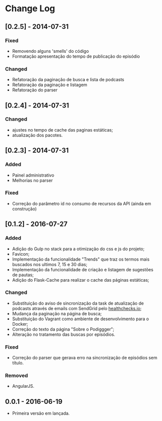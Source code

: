 # Change Log

## [0.2.5] - 2014-07-31
### Fixed
- Removendo alguns 'smells' do código
- Formatação apresentação do tempo de publicação do episódio

### Changed
- Refatoração da paginação de busca e lista de podcasts
- Refatoração da paginação e listagem
- Refatoração do parser

## [0.2.4] - 2014-07-31
### Changed
- ajustes no tempo de cache das paginas estáticas;
- atualização dos pacotes.

## [0.2.3] - 2014-07-31
### Added
- Painel administrativo
- Melhorias no parser

### Fixed
- Correção do parâmetro id no consumo de recursos da API (ainda em construção)

## [0.1.2] - 2016-07-27
### Added
- Adição do Gulp no stack para a otimização do css e js do projeto;
- Favicon;
- Implementação da funcionalidade "Trends" que traz os termos mais buscados nos ultimos 7, 15 e 30 dias;
- Implementação da funcionalidade de criação e listagem de sugestões de pautas;
- Adição do Flask-Cache para realizar o cache das páginas estáticas;

### Changed
- Substituição do aviso de sincronização da task de atualização de podcasts através de emails com SendGrid pelo [healthchecks.io](https://healthchecks.io/);
- Mudança da paginação na página de busca;
- Substituição do Vagrant como ambiente de desenvolvimento para o Docker;
- Correção do texto da página "Sobre o Podiggger";
- Alteração no tratamento das buscas por episódios.

### Fixed
- Correção do parser que gerava erro  na sincronização de episódios sem título.

### Removed
- AngularJS.

## 0.0.1 - 2016-06-19
- Primeira versão em lançada.
